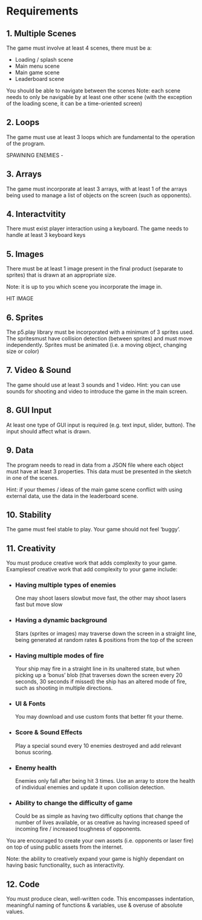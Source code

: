 # Requirements

## 1. Multiple Scenes
The game must involve at least 4 scenes, there must be a:
    
- Loading / splash scene
- Main menu scene
- Main game scene
- Leaderboard scene

You should be able to navigate between the scenes
Note: each scene needs to only be navigable by at least one other scene (with the exception of the loading scene, it can be a time-oriented screen)


## 2. Loops
The game must use at least 3 loops which are fundamental to the operation of the program.

SPAWNING ENEMIES - 

## 3. Arrays
The  game  must  incorporate  at  least  3  arrays,  with  at  least  1  of  the  arrays  being  used  to manage a list of objects on the screen (such as opponents).

## 4. Interactvitity
There  must  exist  player  interaction  using  a  keyboard.  The  game  needs  to  handle  at  least  3 keyboard keys

## 5. Images
There must be at least 1 image present in the final product (separate to sprites) that is drawn at an appropriate size.

Note: it is up to you which scene you incorporate the image in.

HIT IMAGE

## 6. Sprites
The p5.play library must be incorporated with a minimum of 3 sprites used. The spritesmust have  collision  detection  (between  sprites)  and  must  move  independently.  Sprites  must  be animated (i.e. a moving object, changing size or color)

## 7. Video & Sound
The game should use at least 3 sounds and 1 video. Hint: you can use sounds for shooting and video to introduce the game in the main screen.

## 8. GUI Input
At least one type of GUI input is required (e.g. text input, slider, button). The input should affect what is drawn.

## 9. Data
The program needs to read in data from a JSON file where each object must have at least 3 properties. This data must be presented in the sketch in one of the scenes. 

Hint: if your themes / ideas of the main game scene conflict with using external data, use the data in the leaderboard scene.

## 10. Stability
The game must feel stable to play. Your game should not feel ‘buggy’.

## 11. Creativity
You must produce creative work that adds complexity to your game. 
Examplesof creative work that add complexity to your game include: 
- ### Having multiple types of enemies
    One may shoot lasers slowbut move fast, the other may shoot lasers fast but move slow
- ### Having a dynamic background 
    Stars (sprites or images) may traverse down the screen in a straight line, being generated at random rates & positions from the top of the screen
- ### Having multiple modes of fire
    Your ship may fire in a straight line in its unaltered state, but when picking up a ‘bonus’ blob (that traverses down the screen every 20 seconds, 30 seconds if  missed)  the  ship  has  an  altered  mode  of  fire,  such  as  shooting  in  multiple directions.
- ### UI & Fonts
    You may download and use custom fonts that better fit your theme.
- ### Score & Sound Effects
    Play  a  special  sound  every  10  enemies  destroyed  and  add  relevant  bonus scoring.
- ### Enemy health 
    Enemies  only  fall  after  being  hit  3  times.  Use  an array  to  store  the health  of individual enemies and update it upon collision detection.
- ### Ability to change the difficulty of game    
    Could be as simple as having two difficulty options that change the number of lives  available,  or  as  creative  as  having  increased  speed  of  incoming  fire  / increased toughness of opponents.

You are encouraged to create your own assets (i.e. opponents or laser fire) on top of using public assets from the internet.

Note: the  ability  to  creatively  expand  your  game  is  highly  dependant  on  having basic functionality, such as interactivity.

## 12. Code

You  must  produce  clean,  well-written  code.  This  encompasses  indentation,  meaningful naming of functions & variables, use & overuse of absolute values.